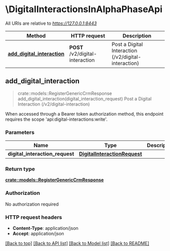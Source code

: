 # \DigitalInteractionsInAlphaPhaseApi

All URIs are relative to *https://127.0.0.1:8443*

Method | HTTP request | Description
------------- | ------------- | -------------
[**add_digital_interaction**](DigitalInteractionsInAlphaPhaseApi.md#add_digital_interaction) | **POST** /v2/digital-interaction | Post a Digital Interaction (/v2/digital-interaction)



## add_digital_interaction

> crate::models::RegisterGenericCrmResponse add_digital_interaction(digital_interaction_request)
Post a Digital Interaction (/v2/digital-interaction)

When accessed through a Bearer token authorization method, this endpoint requires the scope 'api:digital-interactions:write'.

### Parameters


Name | Type | Description  | Required | Notes
------------- | ------------- | ------------- | ------------- | -------------
**digital_interaction_request** | [**DigitalInteractionRequest**](DigitalInteractionRequest.md) |  | [required] |

### Return type

[**crate::models::RegisterGenericCrmResponse**](RegisterGenericCrmResponse.md)

### Authorization

No authorization required

### HTTP request headers

- **Content-Type**: application/json
- **Accept**: application/json

[[Back to top]](#) [[Back to API list]](../README.md#documentation-for-api-endpoints) [[Back to Model list]](../README.md#documentation-for-models) [[Back to README]](../README.md)

